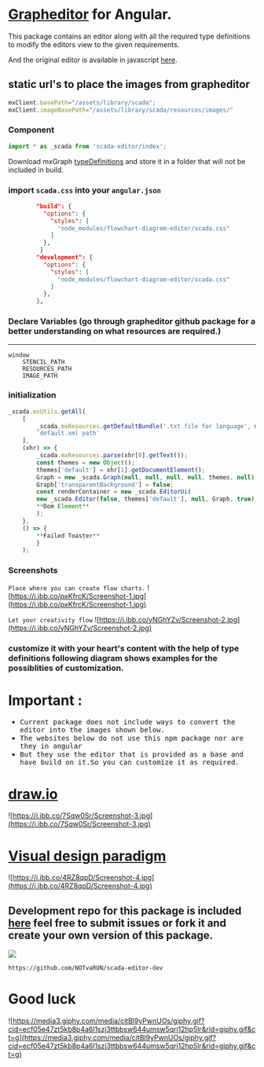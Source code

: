 # [Grapheditor](https://jgraph.github.io/mxgraph/javascript/examples/grapheditor/www/index.html) for Angular.

This package contains an editor along with all the required type definitions to modify the editors view to the given requirements.

And the original editor is available in javascript [here](https://github.com/jgraph/mxgraph).

## static url's to place the images from grapheditor
```ts
mxClient.basePath="/assets/library/scada";
mxClient.imageBasePath="/assets/library/scada/resources/images/"
```
###  Component 
```ts
import * as _scada from 'scada-editor/index';
```
Download mxGraph [typeDefinitions](https://www.npmjs.com/package/mxgraph-type-definitions) and store it in a folder that will not be included in build.

### import `scada.css` into your `angular.json`

```json
        "build": {
          "options": {
            "styles": [
              "node_modules/flowchart-diagram-editor/scada.css"
            ]
          },
         }
        "development": {
          "options": {
            "styles": [
              "node_modules/flowchart-diagram-editor/scada.css"
            ]
          },
        },
```

### Declare Variables (go through grapheditor github package for a better understanding on what resources are required.)
---
```
window
    STENCIL_PATH
    RESOURCES_PATH
    IMAGE_PATH
```

### initialization
```ts
_scada.mxUtils.getAll(
    [
        _scada.mxResources.getDefaultBundle('.txt file for language', mxLanguage),
        'default.xml path'
    ],
    (xhr) => {
        _scada.mxResources.parse(xhr[0].getText());
        const themes = new Object();
        themes['default'] = xhr[1].getDocumentElement();
        Graph = new _scada.Graph(null, null, null, null, themes, null);
        Graph['transparentBackground'] = false;
        const renderContainer = new _scada.EditorUi(
        new _scada.Editor(false, themes['default'], null, Graph, true),
        **Dom Element**
        );
    },
    () => {
        **Failed Toaster**
        }
    );
```

### Screenshots

```Place where you can create flow charts.```
![https://i.ibb.co/pxKfrcK/Screenshot-1.jpg](https://i.ibb.co/pxKfrcK/Screenshot-1.jpg)


```Let your creativity flow```
![https://i.ibb.co/yNGhYZv/Screenshot-2.jpg](https://i.ibb.co/yNGhYZv/Screenshot-2.jpg)

### customize it with your heart's content with the help of type definitions following diagram shows **examples** for the possiblities of customization.

# Important :
<ul>
  <li> <samp>Current package does not include ways to convert the editor into the images shown below.</samp> </li>
  <li> <samp> The websites below do not use this npm package nor are they in angular</samp> </li>
  <li> <samp>But they use the editor that is provided as a base and have build on it.So you can customize it as required.</samp></li>
</ul>

#  [draw.io](https://app.diagrams.net/)
![https://i.ibb.co/7Sqw0Sr/Screenshot-3.jpg](https://i.ibb.co/7Sqw0Sr/Screenshot-3.jpg)

#  [Visual design paradigm](https://online.visual-paradigm.com/)
![https://i.ibb.co/4RZ8qpD/Screenshot-4.jpg](https://i.ibb.co/4RZ8qpD/Screenshot-4.jpg)

## Development repo for this package is included [here](https://github.com/NOTvaRUN/scada-editor-dev) feel free to submit issues or fork it and create your own version of this package.

<img src="https://badges.aleen42.com/src/github.svg"/>

`https://github.com/NOTvaRUN/scada-editor-dev`

# Good luck

![https://media3.giphy.com/media/citBl9yPwnUOs/giphy.gif?cid=ecf05e47zt5kb8p4a6l1szj3ttbbsw644umsw5qrj12hp5lr&rid=giphy.gif&ct=g](https://media3.giphy.com/media/citBl9yPwnUOs/giphy.gif?cid=ecf05e47zt5kb8p4a6l1szj3ttbbsw644umsw5qrj12hp5lr&rid=giphy.gif&ct=g)
